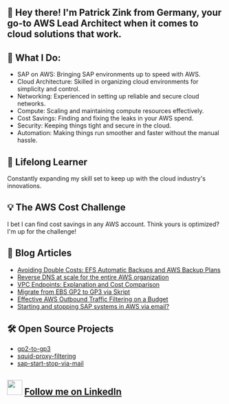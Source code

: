 ## 👋 Hey there! I'm Patrick Zink from Germany, your go-to AWS Lead Architect when it comes to cloud solutions that work.

## 💼 What I Do:
- SAP on AWS: Bringing SAP environments up to speed with AWS.
- Cloud Architecture: Skilled in organizing cloud environments for simplicity and control.
- Networking: Experienced in setting up reliable and secure cloud networks.
- Compute: Scaling and maintaining compute resources effectively.
- Cost Savings: Finding and fixing the leaks in your AWS spend.
- Security: Keeping things tight and secure in the cloud.
- Automation: Making things run smoother and faster without the manual hassle.

## 🌱 Lifelong Learner
Constantly expanding my skill set to keep up with the cloud industry's innovations.

## 💡 The AWS Cost Challenge
I bet I can find cost savings in any AWS account. Think yours is optimized? I'm up for the challenge!

## 📝 Blog Articles

- [Avoiding Double Costs: EFS Automatic Backups and AWS Backup Plans](https://www.linkedin.com/pulse/avoiding-double-costs-efs-automatic-backups-aws-backup-patrick-zink-0ng6e)
- [Reverse DNS at scale for the entire AWS organization](https://www.linkedin.com/pulse/reverse-dns-scale-entire-aws-organization-patrick-zink-nymae)
- [VPC Endpoints: Explanation and Cost Comparison](https://pcg.io/insights/vpc-endpoints-explanation-and-cost-comparison/)
- [Migrate from EBS GP2 to GP3 via Skript](https://pcg.io/insights/migrate-from-ebs-gp2-to-gp3-via-skript/)
- [Effective AWS Outbound Traffic Filtering on a Budget](https://pcg.io/insights/effective-aws-outbound-traffic-filtering-on-a-budget/)
- [Starting and stopping SAP systems in AWS via email?](https://pcg.io/insights/starting-and-stopping-sap-systems-in-aws-via-email/)

## 🛠️ Open Source Projects
- [gp2-to-gp3](https://github.com/PatrickZink/gp2-to-gp3)
- [squid-proxy-filtering](https://github.com/PatrickZink/squid-proxy-filtering)
- [sap-start-stop-via-mail](https://github.com/PatrickZink/sap-start-stop-via-mail)

## <img src="https://github.com/user-attachments/assets/aa49a30d-3c70-494f-91d7-aaa14037f0d4" width="35" height="35"> [Follow me on LinkedIn](https://www.linkedin.com/in/patrick-zink/)



